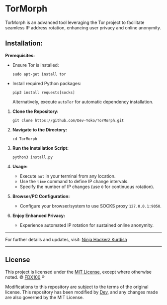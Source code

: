# TorMorph

TorMorph is an advanced tool leveraging the Tor project to facilitate seamless IP address rotation, enhancing user privacy and online anonymity.

## Installation:

**Prerequisites:**
- Ensure Tor is installed:
    ```
    sudo apt-get install tor
    ```
- Install required Python packages:
    ```
    pip3 install requests[socks]
    ```
    Alternatively, execute `autoTor` for automatic dependency installation.

1. **Clone the Repository:**
    ```
    git clone https://github.com/Dev-Yoko/TorMorph.git
    ```

2. **Navigate to the Directory:**
    ```
    cd TorMorph
    ```

3. **Run the Installation Script:**
    ```
    python3 install.py
    ```

4. **Usage:**
    - Execute `aut` in your terminal from any location.
    - Use the `time` command to define IP change intervals.
    - Specify the number of IP changes (use `0` for continuous rotation).

5. **Browser/PC Configuration:**
    - Configure your browser/system to use SOCKS proxy `127.0.0.1:9050`.

6. **Enjoy Enhanced Privacy:**
    - Experience automated IP rotation for sustained online anonymity.

---

For further details and updates, visit: [Ninja Hackerz Kurdish](http://facebook.com/ninja.hackerz.kurdish/)

---

## License

This project is licensed under the [MIT License](./LICENSE), except where otherwise noted. © [FDX100](https://github.com/FDX100) ®

Modifications to this repository are subject to the terms of the original license. This repository has been modified by [Dev](https://github.com/Dev-Yoko), and any changes made are also governed by the MIT License.
